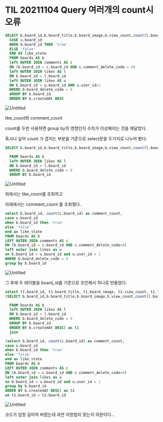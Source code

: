 # TIL 20211104 Query 여러개의 count시 오류

```sql
SELECT b.board_id,b.board_title,b.board_image,b.view_count,count(l.board_id) as like_count,count(c.board_id) as comment_count,
  CASE u.board_id
  WHEN b.board_id THEN 'true'
  ELSE 'false'
  END AS like_state
  FROM boards AS b
  left OUTER JOIN comments AS c
  ON (b.board_id = c.board_id AND c.comment_delete_code = 0)
  left OUTER JOIN likes AS l
  ON b.board_id = l.board_id
  left OUTER JOIN likes AS u
  ON b.board_id = u.board_id AND u.user_id=1
  WHERE b.board_delete_code = 0
  GROUP BY b.board_id
  ORDER BY b.createdAt DESC
```

![Untitled](TIL%2020211104%20Query%20%E1%84%8B%E1%85%A7%E1%84%85%E1%85%A5%E1%84%80%E1%85%A2%E1%84%8B%E1%85%B4%20count%E1%84%89%E1%85%B5%20%E1%84%8B%E1%85%A9%E1%84%85%E1%85%B2%20f0f22d7d1a8f4d32a543f0b9b56a3922/Untitled.png)

like_count와 comment_count

count를 두번 사용하면 group by의 영향인지 수치가 이상해지는 것을 깨달았다.

혹시나 싶어 count 가 겹치는 부분을 기준으로 select문을 두가지로 나누어 봤다.

```sql
SELECT b.board_id,b.board_title,b.board_image,b.view_count,count(l.board_id) as like_count

  FROM boards AS b
  left OUTER JOIN likes AS l
  ON b.board_id = l.board_id
  WHERE b.board_delete_code = 0
  GROUP BY b.board_id
```

![Untitled](TIL%2020211104%20Query%20%E1%84%8B%E1%85%A7%E1%84%85%E1%85%A5%E1%84%80%E1%85%A2%E1%84%8B%E1%85%B4%20count%E1%84%89%E1%85%B5%20%E1%84%8B%E1%85%A9%E1%84%85%E1%85%B2%20f0f22d7d1a8f4d32a543f0b9b56a3922/Untitled%201.png)

위에서는 like_count를 조회하고

아래에서는 comment_count 를 조회했다.

```sql
select b.board_id, count(c.board_id) as comment_count,
case u.board_id
when b.board_id then 'true'
else 'false'
end as like_state
FROM boards AS b
LEFT OUTER JOIN comments AS c
ON (b.board_id = c.board_id AND c.comment_delete_code=0)
left outer join likes as u
on b.board_id = u.board_id and u.user_id = 1
WHERE b.board_delete_code = 0
group by b.board_id
```

![Untitled](TIL%2020211104%20Query%20%E1%84%8B%E1%85%A7%E1%84%85%E1%85%A5%E1%84%80%E1%85%A2%E1%84%8B%E1%85%B4%20count%E1%84%89%E1%85%B5%20%E1%84%8B%E1%85%A9%E1%84%85%E1%85%B2%20f0f22d7d1a8f4d32a543f0b9b56a3922/Untitled%202.png)

그 후에 두 테이블을 board_id를 기준으로 조인해서 하나로 만들었다.

```sql
select t1.board_id, t1.board_title, t1.board_image, t1.view_count, t1.like_count, t2.comment_count, t2.like_state from
(SELECT b.board_id,b.board_title,b.board_image,b.view_count,count(l.board_id) as like_count

  FROM boards AS b
  left OUTER JOIN likes AS l
  ON b.board_id = l.board_id
  WHERE b.board_delete_code = 0
  GROUP BY b.board_id
  ORDER BY b.createdAt DESC) as t1
  join

(select b.board_id, count(c.board_id) as comment_count,
case u.board_id
when b.board_id then 'true'
else 'false'
end as like_state
FROM boards AS b
LEFT OUTER JOIN comments AS c
ON (b.board_id = c.board_id AND c.comment_delete_code=0)
left outer join likes as u
on b.board_id = u.board_id and u.user_id = 1
group by b.board_id
ORDER BY b.createdAt DESC) as t2
on t1.board_id = t2.board_id
```

![Untitled](TIL%2020211104%20Query%20%E1%84%8B%E1%85%A7%E1%84%85%E1%85%A5%E1%84%80%E1%85%A2%E1%84%8B%E1%85%B4%20count%E1%84%89%E1%85%B5%20%E1%84%8B%E1%85%A9%E1%84%85%E1%85%B2%20f0f22d7d1a8f4d32a543f0b9b56a3922/Untitled%203.png)

코드가 엄청 길어져 버렸는데 과연 이방법이 맞는지 의문이다...
